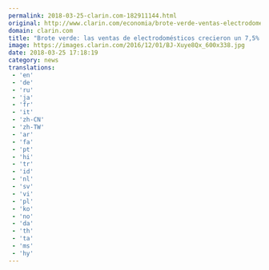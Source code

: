 ```yaml
---
permalink: 2018-03-25-clarin.com-182911144.html
original: http://www.clarin.com/economia/brote-verde-ventas-electrodomesticos-crecieron-ano-pasado_0_B1Ji1Lr5z.html
domain: clarin.com
title: "Brote verde: las ventas de electrodomésticos crecieron un 7,5% el año pasado"
image: https://images.clarin.com/2016/12/01/BJ-Xuye8Qx_600x338.jpg
date: 2018-03-25 17:18:19
category: news
translations: 
 - 'en'
 - 'de'
 - 'ru'
 - 'ja'
 - 'fr'
 - 'it'
 - 'zh-CN'
 - 'zh-TW'
 - 'ar'
 - 'fa'
 - 'pt'
 - 'hi'
 - 'tr'
 - 'id'
 - 'nl'
 - 'sv'
 - 'vi'
 - 'pl'
 - 'ko'
 - 'no'
 - 'da'
 - 'th'
 - 'ta'
 - 'ms'
 - 'hy'
---
```


